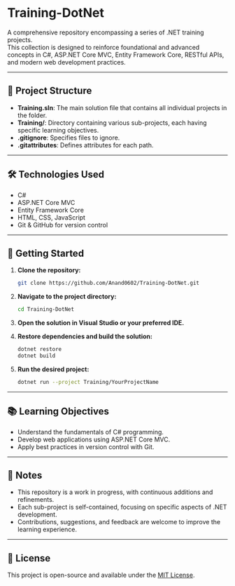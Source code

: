 # Training-DotNet

A comprehensive repository encompassing a series of .NET training projects.  
This collection is designed to reinforce foundational and advanced concepts in C#, ASP.NET Core MVC, Entity Framework Core, RESTful APIs, and modern web development practices.

---

## 📁 Project Structure

- **Training.sln**: The main solution file that contains all individual projects in the folder.
- **Training/**: Directory containing various sub-projects, each having specific learning objectives.
- **.gitignore**: Specifies  files to ignore.
- **.gitattributes**: Defines attributes for each path.

---

## 🛠️ Technologies Used

- C#
- ASP.NET Core MVC
- Entity Framework Core
- HTML, CSS, JavaScript
- Git & GitHub for version control

---

## 🚀 Getting Started

1. **Clone the repository:**
   ```bash
   git clone https://github.com/Anand0602/Training-DotNet.git
   ```

2. **Navigate to the project directory:**
   ```bash
   cd Training-DotNet
   ```

3. **Open the solution in Visual Studio or your preferred IDE.**

4. **Restore dependencies and build the solution:**
   ```bash
   dotnet restore
   dotnet build
   ```

5. **Run the desired project:**
   ```bash
   dotnet run --project Training/YourProjectName
   ```

---

## 📚 Learning Objectives

- Understand the fundamentals of C# programming.
- Develop web applications using ASP.NET Core MVC.
- Apply best practices in version control with Git.

---

## 📌 Notes

- This repository is a work in progress, with continuous additions and refinements.
- Each sub-project is self-contained, focusing on specific aspects of .NET development.
- Contributions, suggestions, and feedback are welcome to improve the learning experience.

---

## 📄 License

This project is open-source and available under the [MIT License](LICENSE).

